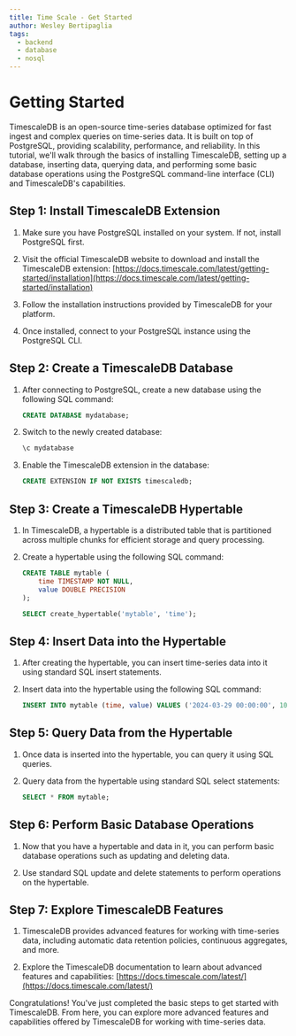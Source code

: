 ```yaml
---
title: Time Scale - Get Started
author: Wesley Bertipaglia
tags:
  - backend
  - database
  - nosql
---
```

# Getting Started

TimescaleDB is an open-source time-series database optimized for fast ingest and complex queries on time-series data. It is built on top of PostgreSQL, providing scalability, performance, and reliability. In this tutorial, we'll walk through the basics of installing TimescaleDB, setting up a database, inserting data, querying data, and performing some basic database operations using the PostgreSQL command-line interface (CLI) and TimescaleDB's capabilities.

## Step 1: Install TimescaleDB Extension

1. Make sure you have PostgreSQL installed on your system. If not, install PostgreSQL first.

2. Visit the official TimescaleDB website to download and install the TimescaleDB extension: [https://docs.timescale.com/latest/getting-started/installation](https://docs.timescale.com/latest/getting-started/installation)

3. Follow the installation instructions provided by TimescaleDB for your platform.

4. Once installed, connect to your PostgreSQL instance using the PostgreSQL CLI.

## Step 2: Create a TimescaleDB Database

1. After connecting to PostgreSQL, create a new database using the following SQL command:

    ```sql
    CREATE DATABASE mydatabase;
    ```

2. Switch to the newly created database:

    ```sql
    \c mydatabase
    ```

3. Enable the TimescaleDB extension in the database:

    ```sql
    CREATE EXTENSION IF NOT EXISTS timescaledb;
    ```

## Step 3: Create a TimescaleDB Hypertable

1. In TimescaleDB, a hypertable is a distributed table that is partitioned across multiple chunks for efficient storage and query processing.

2. Create a hypertable using the following SQL command:

    ```sql
    CREATE TABLE mytable (
        time TIMESTAMP NOT NULL,
        value DOUBLE PRECISION
    );

    SELECT create_hypertable('mytable', 'time');
    ```

## Step 4: Insert Data into the Hypertable

1. After creating the hypertable, you can insert time-series data into it using standard SQL insert statements.

2. Insert data into the hypertable using the following SQL command:

    ```sql
    INSERT INTO mytable (time, value) VALUES ('2024-03-29 00:00:00', 10.5);
    ```

## Step 5: Query Data from the Hypertable

1. Once data is inserted into the hypertable, you can query it using SQL queries.

2. Query data from the hypertable using standard SQL select statements:

    ```sql
    SELECT * FROM mytable;
    ```

## Step 6: Perform Basic Database Operations

1. Now that you have a hypertable and data in it, you can perform basic database operations such as updating and deleting data.

2. Use standard SQL update and delete statements to perform operations on the hypertable.

## Step 7: Explore TimescaleDB Features

1. TimescaleDB provides advanced features for working with time-series data, including automatic data retention policies, continuous aggregates, and more.

2. Explore the TimescaleDB documentation to learn about advanced features and capabilities: [https://docs.timescale.com/latest/](https://docs.timescale.com/latest/)

Congratulations! You've just completed the basic steps to get started with TimescaleDB. From here, you can explore more advanced features and capabilities offered by TimescaleDB for working with time-series data.
